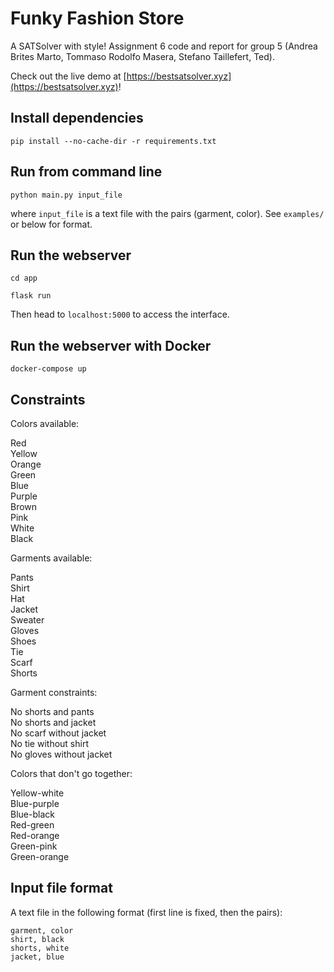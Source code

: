 # Funky Fashion Store
A SATSolver with style! Assignment 6 code and report for group 5 (Andrea Brites Marto, Tommaso Rodolfo Masera, Stefano Taillefert, Ted).

Check out the live demo at [https://bestsatsolver.xyz](https://bestsatsolver.xyz)!


## Install dependencies

```console
pip install --no-cache-dir -r requirements.txt
```


## Run from command line

```console
python main.py input_file
```
where `input_file` is a text file with the pairs (garment, color). See `examples/` or below for format.


## Run the webserver

```console
cd app
```

```console
flask run
```

Then head to `localhost:5000` to access the interface.


## Run the webserver with Docker

```console
docker-compose up
```


## Constraints

Colors available:

Red\
Yellow\
Orange\
Green\
Blue\
Purple\
Brown\
Pink\
White\
Black

Garments available:

Pants\
Shirt\
Hat\
Jacket\
Sweater\
Gloves\
Shoes\
Tie\
Scarf\
Shorts

Garment constraints:

No shorts and pants\
No shorts and jacket\
No scarf without jacket\
No tie without shirt\
No gloves without jacket

Colors that don't go together:

Yellow-white\
Blue-purple\
Blue-black\
Red-green\
Red-orange\
Green-pink\
Green-orange


## Input file format

A text file in the following format (first line is fixed, then the pairs):
```
garment, color
shirt, black
shorts, white
jacket, blue
```
